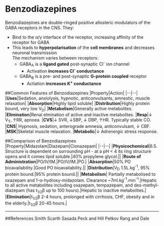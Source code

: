 # Benzodiazepines

Benzodiazepines are double-ringed positive allosteric modulators of the GABA receptors in the CNS. They:
* Bind to the α/γ interface of the receptor, increasing affinity of the receptor for GABA
* This leads to **hyperpolarisation** of the **cell membranes** and decreases neuronal transmission  
The mechanism varies between receptors:
    * GABA<sub>A</sub> is a **ligand gated** post-synaptic Cl<sup>-</sup> ion channel
        * Activation **increases Cl<sup>-</sup> conductance**
    * GABA<sub>B</sub> is a pre- and post-synaptic **G-protein coupled** receptor
        * Actiation **increases K<sup>+</sup> conductance**


##Common Features of Benzodiazepines
|Property|Action|
|--|--|
|**Uses**|Sedation, anxiolysis, hypnotic, anticonvulsants, amnestic, muscle relaxation|
|**Absorption**|Highly lipid soluble|
|**Distribution**|Highly protein bound, very low V<sub>D</sub>|
|**Metabolism**|Generally active metabolites.
|**Elimination**|Renal elmination of active and inactive metabolites.
|**Resp**|↓ V<sub>T</sub>, ↑RR, apnoea.
|**CVS**|↓ SVR, ↓SBP, ↓ DBP, ↑HR. Typically stable CO.
|**CNS**| Hypnosis, sedation, anterograde amnesia, anticonvulsant, ↓ CBF.
|**MSK**|Skeletal muscle relaxation.
|**Metabolic**|↓ Adrenergic stress response.

##Comparison of Benzodiazepines
|Property|Midazolam|Diazepam|Clonazepam|
|--|--|
|**Physicochemical**|6.5. Structure is dependent on surrounding pH - at a pH < 4 its ring structure opens and it comes lipid soluble.|40% propylene glycol.||
|**Route of Administration**|PO/IV/IM.|PO/IV/IM.|PO.|
|**Absorption**|50% PO bioavailability.|Good PO bioavailability.||
|**Distribution**|V<sub>D</sub> 1.5L.kg<sup>-1</sup>, 95% protein bound.|95% protein bound.||
|**Metabolism**| Partially metabolised to oxazepam and 1-α-hydroxy-midazolam. Clearance ~7ml.kg<sup>-1</sup>.min<sup>-1</sup>.|Hepatic to all active metabolites including oxazepam, tempazepam, and des-methyl-diazepam (has t<sub>1/2</sub>β up to 100 hours).|Hepatic to inactive metabolites.|
|**Elimination**|t<sub>1/2</sub>β 2-4 hours, prolonged with cirrhosis, CHF, obesity and in the elderly.|t<sub>1/2</sub>β 20-45 hours.|

---
##References
Smith Scarth Sasada
Peck and Hill
Petkov
Rang and Dale